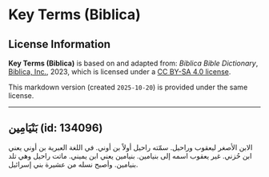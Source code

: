 # Key Terms (Biblica)

## License Information

**Key Terms (Biblica)** is based on and adapted from: _Biblica Bible Dictionary_, [Biblica, Inc.](https://www.biblica.com/), 2023, which is licensed under a [CC BY-SA 4.0 license](https://creativecommons.org/licenses/by-sa/4.0/legalcode.en).

This markdown version (created `2025-10-20`) is provided under the same license.



--------------------------------

## بَنْيَامِين (id: 134096)

الابن الأصغر ليعقوب وراحيل. سمّته راحيل أولاً بن أوني. في اللغة العبرية بن أوني يعني ابن حُزني. غير يعقوب اسمه إلى بنيامين. بنيامين يعني ابن يميني. ماتت راحيل وهي تلد بنيامين. وأصبح نسله من عشيرة بني إسرائيل.


